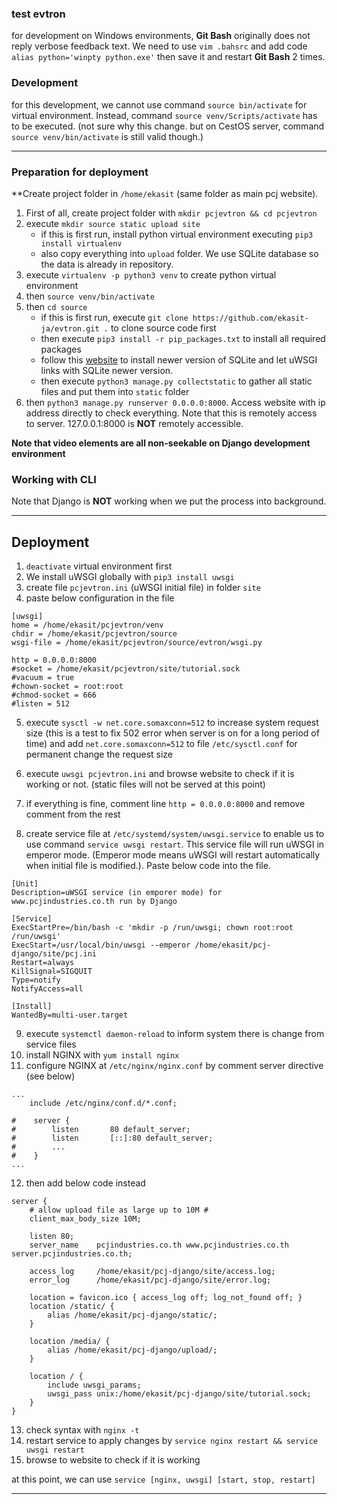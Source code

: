 ### test evtron

for development on Windows environments, **Git Bash** originally does not reply verbose feedback text. We need to use `vim .bahsrc` and add code `alias python='winpty python.exe'` then save it and restart **Git Bash** 2 times.

### Development
for this development, we cannot use command `source bin/activate` for virtual environment.  Instead, command `source venv/Scripts/activate` has to be executed. (not sure why this change. but on CestOS server, command `source venv/bin/activate` is still valid though.)

---

### Preparation for deployment
**Create project folder in `/home/ekasit` (same folder as main pcj website).
1. First of all, create project folder with `mkdir pcjevtron && cd pcjevtron`
2. execute `mkdir source static upload site`
   - if this is first run, install python virtual environment executing `pip3 install virtualenv`
   - also copy everything into `upload` folder.  We use SQLite database so the data is already in repository.
3. execute `virtualenv -p python3 venv` to create python virtual environment
4. then `source venv/bin/activate`
5. then `cd source`
   - if this is first run, execute `git clone https://github.com/ekasit-ja/evtron.git .` to clone source code first
   - then execute `pip3 install -r pip_packages.txt` to install all required packages
   - follow this [website](`https://sourceexample.com/en/1c4153d4c3d4e65dac45/`) to install newer version of SQLite and let uWSGI links with SQLite newer version.
   - then execute `python3 manage.py collectstatic` to gather all static files and put them into `static` folder
6. then `python3 manage.py runserver 0.0.0.0:8000`. Access website with ip address directly to check everything.  Note that this is remotely access to server.  127.0.0.1:8000 is **NOT** remotely accessible.

**Note that video elements are all non-seekable on Django development environment**

### Working with CLI
Note that Django is **NOT** working when we put the process into background.

---

## Deployment
1. `deactivate` virtual environment first
2. We install uWSGI globally with `pip3 install uwsgi`
3. create file `pcjevtron.ini` (uWSGI initial file) in folder `site`
4. paste below configuration in the file
```
[uwsgi]
home = /home/ekasit/pcjevtron/venv
chdir = /home/ekasit/pcjevtron/source
wsgi-file = /home/ekasit/pcjevtron/source/evtron/wsgi.py

http = 0.0.0.0:8000
#socket = /home/ekasit/pcjevtron/site/tutorial.sock
#vacuum = true
#chown-socket = root:root
#chmod-socket = 666
#listen = 512
```
5. execute `sysctl -w net.core.somaxconn=512` to increase system request size (this is a test to fix 502 error when server is on for a long period of time) and add `net.core.somaxconn=512` to file `/etc/sysctl.conf` for permanent change the request size
6. execute `uwsgi pcjevtron.ini` and browse website to check if it is working or not. (static files will not be served at this point)






7. if everything is fine, comment line `http = 0.0.0.0:8000` and remove comment from the rest
8. create service file at `/etc/systemd/system/uwsgi.service` to enable us to use command `service uwsgi restart`. This service file will run uWSGI in emperor mode. (Emperor mode means uWSGI will restart automatically when initial file is modified.). Paste below code into the file.
```
[Unit]
Description=uWSGI service (in emporer mode) for www.pcjindustries.co.th run by Django

[Service]
ExecStartPre=/bin/bash -c 'mkdir -p /run/uwsgi; chown root:root /run/uwsgi'
ExecStart=/usr/local/bin/uwsgi --emperor /home/ekasit/pcj-django/site/pcj.ini
Restart=always
KillSignal=SIGQUIT
Type=notify
NotifyAccess=all

[Install]
WantedBy=multi-user.target
```
9. execute `systemctl daemon-reload` to inform system there is change from service files
10. install NGINX with `yum install nginx`
11. configure NGINX at `/etc/nginx/nginx.conf` by comment server directive (see below)
```
...
    include /etc/nginx/conf.d/*.conf;

#    server {
#        listen       80 default_server;
#        listen       [::]:80 default_server;
#        ...
#    }
...
```
12. then add below code instead
```
server {
    # allow upload file as large up to 10M #
    client_max_body_size 10M;

    listen 80;
    server_name    pcjindustries.co.th www.pcjindustries.co.th server.pcjindustries.co.th;

    access_log     /home/ekasit/pcj-django/site/access.log;
    error_log      /home/ekasit/pcj-django/site/error.log;

    location = favicon.ico { access_log off; log_not_found off; }
    location /static/ {
        alias /home/ekasit/pcj-django/static/;
    }

    location /media/ {
        alias /home/ekasit/pcj-django/upload/;
    }

    location / {
        include uwsgi_params;
        uwsgi_pass unix:/home/ekasit/pcj-django/site/tutorial.sock;
    }
}
```
13. check syntax with `nginx -t`
14. restart service to apply changes by `service nginx restart && service uwsgi restart`
15. browse to website to check if it is working

at this point, we can use `service [nginx, uwsgi] [start, stop, restart]`

---
